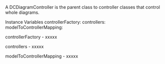 A DCDiagramController is the parent class to controller classes that control whole diagrams.

Instance Variables
	controllerFactory:		<Object>
	controllers:		<Object>
	modelToControllerMapping:		<Object>

controllerFactory
	- xxxxx

controllers
	- xxxxx

modelToControllerMapping
	- xxxxx
